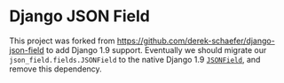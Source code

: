 Django JSON Field
=================

This project was forked from https://github.com/derek-schaefer/django-json-field to add Django 1.9 support. Eventually we should migrate our `json_field.fields.JSONField` to the native Django 1.9 [`JSONField`](https://docs.djangoproject.com/en/1.10/ref/contrib/postgres/fields/#django.contrib.postgres.fields.JSONField), and remove this dependency.

